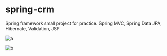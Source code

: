 # spring-crm
Spring framework small project for practice. Spring MVC, Spring Data JPA, Hibernate, Validation, JSP

![a](https://user-images.githubusercontent.com/93228693/218915213-3111a1e5-a2df-4915-ab3a-e75efa6b431b.png)

![b](https://user-images.githubusercontent.com/93228693/218915320-a34e022a-64cc-46e7-af98-2aaf58cbb62e.png)


